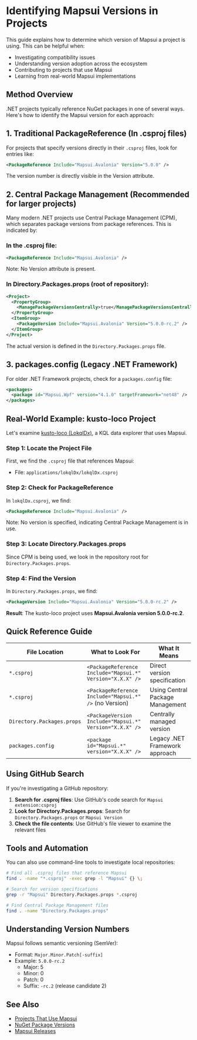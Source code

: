 # Identifying Mapsui Versions in Projects

This guide explains how to determine which version of Mapsui a project is using. This can be helpful when:
- Investigating compatibility issues
- Understanding version adoption across the ecosystem
- Contributing to projects that use Mapsui
- Learning from real-world Mapsui implementations

## Method Overview

.NET projects typically reference NuGet packages in one of several ways. Here's how to identify the Mapsui version for each approach:

## 1. Traditional PackageReference (In .csproj files)

For projects that specify versions directly in their `.csproj` files, look for entries like:

```xml
<PackageReference Include="Mapsui.Avalonia" Version="5.0.0" />
```

The version number is directly visible in the Version attribute.

## 2. Central Package Management (Recommended for larger projects)

Many modern .NET projects use Central Package Management (CPM), which separates package versions from package references. This is indicated by:

### In the .csproj file:
```xml
<PackageReference Include="Mapsui.Avalonia" />
```
Note: No Version attribute is present.

### In Directory.Packages.props (root of repository):
```xml
<Project>
  <PropertyGroup>
    <ManagePackageVersionsCentrally>true</ManagePackageVersionsCentrally>
  </PropertyGroup>
  <ItemGroup>
    <PackageVersion Include="Mapsui.Avalonia" Version="5.0.0-rc.2" />
  </ItemGroup>
</Project>
```

The actual version is defined in the `Directory.Packages.props` file.

## 3. packages.config (Legacy .NET Framework)

For older .NET Framework projects, check for a `packages.config` file:

```xml
<packages>
  <package id="Mapsui.Wpf" version="4.1.0" targetFramework="net48" />
</packages>
```

## Real-World Example: kusto-loco Project

Let's examine [kusto-loco (LokqlDx)](https://github.com/NeilMacMullen/kusto-loco), a KQL data explorer that uses Mapsui.

### Step 1: Locate the Project File

First, we find the `.csproj` file that references Mapsui:
- File: `applications/lokqlDx/lokqlDx.csproj`

### Step 2: Check for PackageReference

In `lokqlDx.csproj`, we find:
```xml
<PackageReference Include="Mapsui.Avalonia" />
```

Note: No version is specified, indicating Central Package Management is in use.

### Step 3: Locate Directory.Packages.props

Since CPM is being used, we look in the repository root for `Directory.Packages.props`.

### Step 4: Find the Version

In `Directory.Packages.props`, we find:
```xml
<PackageVersion Include="Mapsui.Avalonia" Version="5.0.0-rc.2" />
```

**Result**: The kusto-loco project uses **Mapsui.Avalonia version 5.0.0-rc.2**.

## Quick Reference Guide

| File Location | What to Look For | What It Means |
|--------------|------------------|---------------|
| `*.csproj` | `<PackageReference Include="Mapsui.*" Version="X.X.X" />` | Direct version specification |
| `*.csproj` | `<PackageReference Include="Mapsui.*" />` (no Version) | Using Central Package Management |
| `Directory.Packages.props` | `<PackageVersion Include="Mapsui.*" Version="X.X.X" />` | Centrally managed version |
| `packages.config` | `<package id="Mapsui.*" version="X.X.X" />` | Legacy .NET Framework approach |

## Using GitHub Search

If you're investigating a GitHub repository:

1. **Search for .csproj files**: Use GitHub's code search for `Mapsui extension:csproj`
2. **Look for Directory.Packages.props**: Search for `Directory.Packages.props` or `Mapsui Version`
3. **Check the file contents**: Use GitHub's file viewer to examine the relevant files

## Tools and Automation

You can also use command-line tools to investigate local repositories:

```bash
# Find all .csproj files that reference Mapsui
find . -name "*.csproj" -exec grep -l "Mapsui" {} \;

# Search for version specifications
grep -r "Mapsui" Directory.Packages.props *.csproj

# Find Central Package Management files
find . -name "Directory.Packages.props"
```

## Understanding Version Numbers

Mapsui follows semantic versioning (SemVer):
- Format: `Major.Minor.Patch[-suffix]`
- Example: `5.0.0-rc.2`
  - Major: 5
  - Minor: 0
  - Patch: 0
  - Suffix: `-rc.2` (release candidate 2)

## See Also

- [Projects That Use Mapsui](projects-that-use-mapsui.md)
- [NuGet Package Versions](https://www.nuget.org/packages?q=mapsui)
- [Mapsui Releases](https://github.com/Mapsui/Mapsui/releases)
